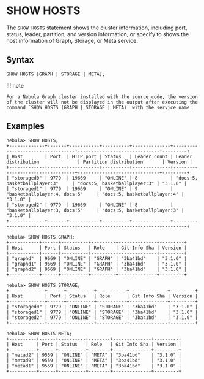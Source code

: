 # SHOW HOSTS

The `SHOW HOSTS` statement shows the cluster information, including port, status, leader, partition, and version information, or specify to shows the host information of Graph, Storage, or Meta service.

## Syntax

```ngql
SHOW HOSTS [GRAPH | STORAGE | META];
```

!!! note

    For a Nebula Graph cluster installed with the source code, the version of the cluster will not be displayed in the output after executing the command `SHOW HOSTS (GRAPH | STORAGE | META)` with the service name.


## Examples

```ngql
nebula> SHOW HOSTS;
+-------------+-------+-----------+----------+--------------+----------------------------------+------------------------------+---------+
| Host        | Port  | HTTP port | Status   | Leader count | Leader distribution              | Partition distribution       | Version |
+-------------+-------+-----------+----------+--------------+----------------------------------+------------------------------+---------+
| "storaged0" | 9779  | 19669     | "ONLINE" | 8            | "docs:5, basketballplayer:3"     | "docs:5, basketballplayer:3" | "3.1.0" |
| "storaged1" | 9779  | 19669     | "ONLINE" | 9            | "basketballplayer:4, docs:5"     | "docs:5, basketballplayer:4" | "3.1.0" |
| "storaged2" | 9779  | 19669     | "ONLINE" | 8            | "basketballplayer:3, docs:5"     | "docs:5, basketballplayer:3" | "3.1.0" |
+-------------+-------+-----------+----------+--------------+----------------------------------+------------------------------+---------+

nebula> SHOW HOSTS GRAPH;
+-----------+------+----------+---------+--------------+---------+
| Host      | Port | Status   | Role    | Git Info Sha | Version |
+-----------+------+----------+---------+--------------+---------+
| "graphd"  | 9669 | "ONLINE" | "GRAPH" | "3ba41bd"    | "3.1.0" |
| "graphd1" | 9669 | "ONLINE" | "GRAPH" | "3ba41bd"    | "3.1.0" |
| "graphd2" | 9669 | "ONLINE" | "GRAPH" | "3ba41bd"    | "3.1.0" |
+-----------+------+----------+---------+--------------+---------+

nebula> SHOW HOSTS STORAGE;
+-------------+------+----------+-----------+--------------+---------+
| Host        | Port | Status   | Role      | Git Info Sha | Version |
+-------------+------+----------+-----------+--------------+---------+
| "storaged0" | 9779 | "ONLINE" | "STORAGE" | "3ba41bd"    | "3.1.0" |
| "storaged1" | 9779 | "ONLINE" | "STORAGE" | "3ba41bd"    | "3.1.0" |
| "storaged2" | 9779 | "ONLINE" | "STORAGE" | "3ba41bd"    | "3.1.0" |
+-------------+------+----------+-----------+--------------+---------+

nebula> SHOW HOSTS META;
+----------+------+----------+--------+--------------+---------+
| Host     | Port | Status   | Role   | Git Info Sha | Version |
+----------+------+----------+--------+--------------+---------+
| "metad2" | 9559 | "ONLINE" | "META" | "3ba41bd"    | "3.1.0" |
| "metad0" | 9559 | "ONLINE" | "META" | "3ba41bd"    | "3.1.0" |
| "metad1" | 9559 | "ONLINE" | "META" | "3ba41bd"    | "3.1.0" |
+----------+------+----------+--------+--------------+---------+
```
